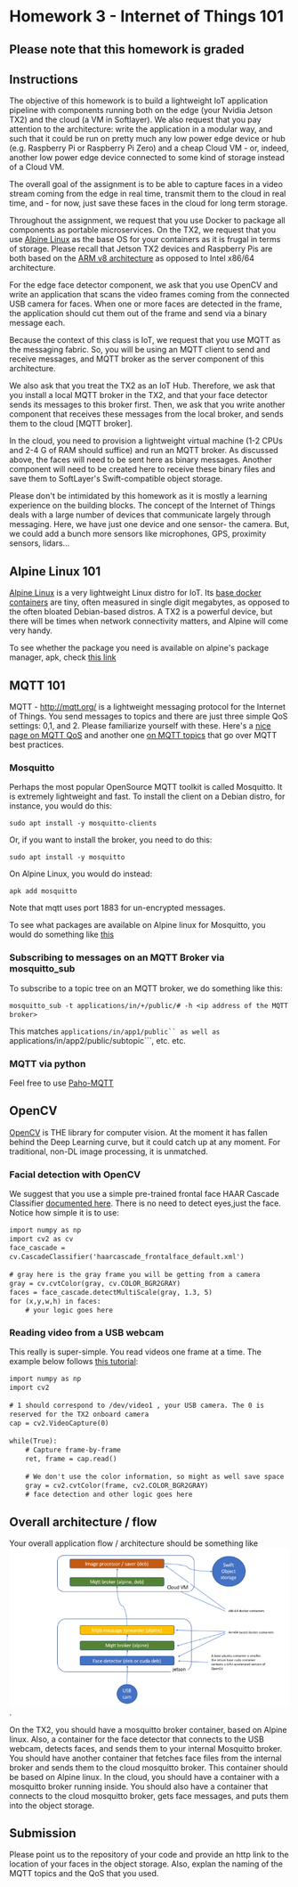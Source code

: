 # Homework 3 - Internet of Things 101

## Please note that this homework is graded

## Instructions
The objective of this homework is to build a lightweight IoT application pipeline with components running both on the edge (your Nvidia Jetson TX2) and the cloud (a VM in Softlayer).  We also request that you pay attention to the architecture: write the application in a modular way, and such that it could be run on pretty much any low power edge device or hub (e.g. Raspberry Pi or Raspberry Pi Zero) and a cheap Cloud VM - or, indeed, another low power edge device connected to some kind of storage instead of a Cloud VM. 


The overall goal of the assignment is to be able to capture faces in a video stream coming from the edge in real time, transmit them to the cloud in real time, and - for now, just save these faces in the cloud for long term storage.


Throughout the assignment, we request that you use Docker to package all components as portable microservices.  On the TX2, we request that you use [Alpine Linux](https://alpinelinux.org/) as the base OS for your containers as it is frugal in terms of storage. Please recall that Jetson TX2 devices and Raspberry Pis are both based on the [ARM v8 architecture](https://en.wikichip.org/wiki/arm/armv8) as opposed to Intel x86/64 architecture.


For the edge face detector component, we ask that you use OpenCV and write an application that scans the video frames coming from the connected USB camera for faces. When one or more faces are detected in the frame, the application should cut them out of the frame and send via a binary message each.


Because the context of this class is IoT, we request that you use MQTT as the messaging fabric.  So, you will be using an MQTT client to send and receive messages, and MQTT broker as the server component of this architecture.


We also ask that you treat the TX2 as an IoT Hub.  Therefore, we ask that you install a local MQTT broker in the TX2, and that your face detector sends its messages to this broker first.  Then, we ask that you write another component that receives these messages from the local broker, and sends them to the cloud [MQTT broker].

In the cloud, you need to provision a lightweight virtual machine (1-2 CPUs and 2-4 G of RAM should suffice) and run an MQTT broker. As discussed above, the faces will need to be sent here as binary messages.  Another component will need to be created here to receive these binary files and save them to SoftLayer's Swift-compatible object storage. 


Please don't be intimidated by this homework as it is mostly a learning experience on the building blocks. The concept of the Internet of Things deals with a large number of devices that communicate largely through messaging. Here, we have just one device and one sensor- the camera.  But, we could add a bunch more sensors like microphones, GPS, proximity sensors, lidars...

## Alpine Linux 101
[Alpine Linux](https://alpinelinux.org/) is a very lightweight Linux distro for IoT.  Its [base docker containers](https://hub.docker.com/_/alpine) are tiny, often measured in single digit megabytes, as opposed to the often bloated Debian-based distros. A TX2 is a powerful device, but there will be times when network connectivity matters, and Alpine will come very handy.

To see whether the package you need is available on alpine's package manager, apk, check [this link](https://pkgs.alpinelinux.org/packages)

## MQTT 101
MQTT - http://mqtt.org/ is a lightweight messaging protocol for the Internet of Things. You send messages to topics and there are just three simple QoS settings: 0,1, and 2.  Please familiarize yourself with these. Here's a [nice page on MQTT QoS](https://www.hivemq.com/blog/mqtt-essentials-part-6-mqtt-quality-of-service-levels/) and another one [on MQTT topics](https://www.hivemq.com/blog/mqtt-essentials-part-5-mqtt-topics-best-practices/) that go over MQTT best practices.


### Mosquitto
Perhaps the most popular OpenSource MQTT toolkit is called Mosquitto. It is extremely lightweight and fast. 
To install the client on a Debian distro, for instance, you would do this:
```
sudo apt install -y mosquitto-clients
```

Or, if you want to install the broker, you need to do this:
```
sudo apt install -y mosquitto
```

On Alpine Linux, you would do instead:
```
apk add mosquitto
```

Note that mqtt uses port 1883 for un-encrypted messages.


To see what packages are available on Alpine linux for Mosquitto, you would do something like [this](https://pkgs.alpinelinux.org/packages?name=mosquitto&branch=edge)

### Subscribing to messages on an MQTT Broker via mosquitto_sub
To subscribe to a topic tree on an MQTT broker, we do something like this:

```
mosquitto_sub -t applications/in/+/public/# -h <ip address of the MQTT broker>
```

This matches ```applications/in/app1/public`` as well as ```applications/in/app2/public/subtopic```, etc. etc.

### MQTT via python
Feel free to use [Paho-MQTT](https://pypi.org/project/paho-mqtt/)

## OpenCV
[OpenCV](https://opencv.org/) is THE library for computer vision.  At the moment it has fallen behind the Deep Learning curve, but it could catch up at any moment.  For traditional, non-DL image processing, it is unmatched.

### Facial detection with OpenCV 
We suggest that you use a simple pre-trained frontal face HAAR Cascade Classifier [documented here](https://docs.opencv.org/3.4.1/d7/d8b/tutorial_py_face_detection.html).  There is no need to detect eyes,just the face.  Notice how simple it is to use:
```
import numpy as np
import cv2 as cv
face_cascade = cv.CascadeClassifier('haarcascade_frontalface_default.xml')

# gray here is the gray frame you will be getting from a camera
gray = cv.cvtColor(gray, cv.COLOR_BGR2GRAY)
faces = face_cascade.detectMultiScale(gray, 1.3, 5)
for (x,y,w,h) in faces:
	# your logic goes here
```

### Reading video from a USB webcam
This really is super-simple. You read videos one frame at a time.  The example below follows [this tutorial](https://docs.opencv.org/3.0-beta/doc/py_tutorials/py_gui/py_video_display/py_video_display.html):
```
import numpy as np
import cv2

# 1 should correspond to /dev/video1 , your USB camera. The 0 is reserved for the TX2 onboard camera
cap = cv2.VideoCapture(0)

while(True):
    # Capture frame-by-frame
    ret, frame = cap.read()

    # We don't use the color information, so might as well save space
    gray = cv2.cvtColor(frame, cv2.COLOR_BGR2GRAY)
    # face detection and other logic goes here
``` 

## Overall architecture / flow
Your overall application flow / architecture should be something like ![this](hw03.png).  

On the TX2, you should have a mosquitto broker container, based on Alpine linux.  Also, a container for the face detector that connects to the USB webcam, detects faces, and sends them to your internal Mosquitto broker. You should have another container that fetches face files from the internal broker and sends them to the cloud mosquitto broker.  This container should be based on Alpine linux.  In the cloud, you should have a container with a mosquitto broker running inside.  You should also have a container that connects to the cloud mosquitto broker, gets face messages, and puts them into the object storage.

## Submission
Please point us to the repository of your code and provide an http link to the location of your faces in the object storage.  Also, explan the naming of the MQTT topics and the QoS that you used.

